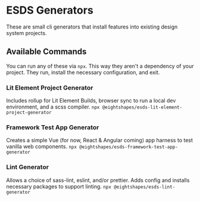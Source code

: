 # ESDS Generators
These are small cli generators that install features into existing design system projects.

## Available Commands
You can run any of these via `npx`. This way they aren't a dependency of your project. They run, install the necessary configuration, and exit.

### Lit Element Project Generator
Includes rollup for Lit Element Builds, browser sync to run a local dev environment, and a scss compiler.
`npx @eightshapes/esds-lit-element-project-generator`

### Framework Test App Generator
Creates a simple Vue (for now, React & Angular coming) app harness to test vanilla web components.
`npx @eightshapes/esds-framework-test-app-generator`

### Lint Generator
Allows a choice of sass-lint, eslint, and/or prettier. Adds config and installs necessary packages to support linting.
`npx @eightshapes/esds-lint-generator`
